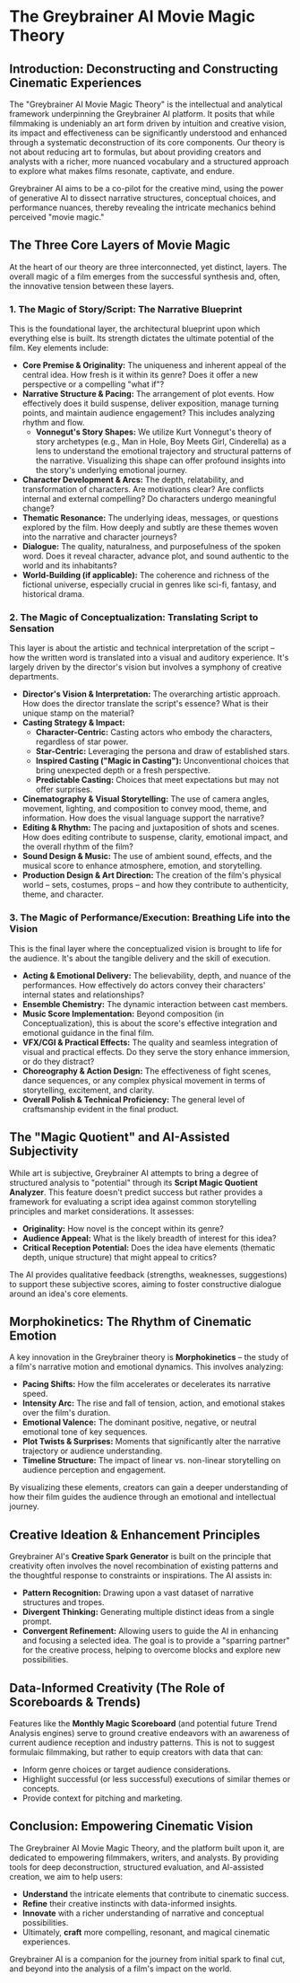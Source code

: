 
# The Greybrainer AI Movie Magic Theory

## Introduction: Deconstructing and Constructing Cinematic Experiences

The "Greybrainer AI Movie Magic Theory" is the intellectual and analytical framework underpinning the Greybrainer AI platform. It posits that while filmmaking is undeniably an art form driven by intuition and creative vision, its impact and effectiveness can be significantly understood and enhanced through a systematic deconstruction of its core components. Our theory is not about reducing art to formulas, but about providing creators and analysts with a richer, more nuanced vocabulary and a structured approach to explore what makes films resonate, captivate, and endure.

Greybrainer AI aims to be a co-pilot for the creative mind, using the power of generative AI to dissect narrative structures, conceptual choices, and performance nuances, thereby revealing the intricate mechanics behind perceived "movie magic."

## The Three Core Layers of Movie Magic

At the heart of our theory are three interconnected, yet distinct, layers. The overall magic of a film emerges from the successful synthesis and, often, the innovative tension between these layers.

### 1. The Magic of Story/Script: The Narrative Blueprint

This is the foundational layer, the architectural blueprint upon which everything else is built. Its strength dictates the ultimate potential of the film. Key elements include:

*   **Core Premise & Originality:** The uniqueness and inherent appeal of the central idea. How fresh is it within its genre? Does it offer a new perspective or a compelling "what if"?
*   **Narrative Structure & Pacing:** The arrangement of plot events. How effectively does it build suspense, deliver exposition, manage turning points, and maintain audience engagement? This includes analyzing rhythm and flow.
    *   **Vonnegut's Story Shapes:** We utilize Kurt Vonnegut's theory of story archetypes (e.g., Man in Hole, Boy Meets Girl, Cinderella) as a lens to understand the emotional trajectory and structural patterns of the narrative. Visualizing this shape can offer profound insights into the story's underlying emotional journey.
*   **Character Development & Arcs:** The depth, relatability, and transformation of characters. Are motivations clear? Are conflicts internal and external compelling? Do characters undergo meaningful change?
*   **Thematic Resonance:** The underlying ideas, messages, or questions explored by the film. How deeply and subtly are these themes woven into the narrative and character journeys?
*   **Dialogue:** The quality, naturalness, and purposefulness of the spoken word. Does it reveal character, advance plot, and sound authentic to the world and its inhabitants?
*   **World-Building (if applicable):** The coherence and richness of the fictional universe, especially crucial in genres like sci-fi, fantasy, and historical drama.

### 2. The Magic of Conceptualization: Translating Script to Sensation

This layer is about the artistic and technical interpretation of the script – how the written word is translated into a visual and auditory experience. It's largely driven by the director's vision but involves a symphony of creative departments.

*   **Director's Vision & Interpretation:** The overarching artistic approach. How does the director translate the script's essence? What is their unique stamp on the material?
*   **Casting Strategy & Impact:**
    *   **Character-Centric:** Casting actors who embody the characters, regardless of star power.
    *   **Star-Centric:** Leveraging the persona and draw of established stars.
    *   **Inspired Casting ("Magic in Casting"):** Unconventional choices that bring unexpected depth or a fresh perspective.
    *   **Predictable Casting:** Choices that meet expectations but may not offer surprises.
*   **Cinematography & Visual Storytelling:** The use of camera angles, movement, lighting, and composition to convey mood, theme, and information. How does the visual language support the narrative?
*   **Editing & Rhythm:** The pacing and juxtaposition of shots and scenes. How does editing contribute to suspense, clarity, emotional impact, and the overall rhythm of the film?
*   **Sound Design & Music:** The use of ambient sound, effects, and the musical score to enhance atmosphere, emotion, and storytelling.
*   **Production Design & Art Direction:** The creation of the film's physical world – sets, costumes, props – and how they contribute to authenticity, theme, and character.

### 3. The Magic of Performance/Execution: Breathing Life into the Vision

This is the final layer where the conceptualized vision is brought to life for the audience. It's about the tangible delivery and the skill of execution.

*   **Acting & Emotional Delivery:** The believability, depth, and nuance of the performances. How effectively do actors convey their characters' internal states and relationships?
*   **Ensemble Chemistry:** The dynamic interaction between cast members.
*   **Music Score Implementation:** Beyond composition (in Conceptualization), this is about the score's effective integration and emotional guidance in the final film.
*   **VFX/CGI & Practical Effects:** The quality and seamless integration of visual and practical effects. Do they serve the story enhance immersion, or do they distract?
*   **Choreography & Action Design:** The effectiveness of fight scenes, dance sequences, or any complex physical movement in terms of storytelling, excitement, and clarity.
*   **Overall Polish & Technical Proficiency:** The general level of craftsmanship evident in the final product.

## The "Magic Quotient" and AI-Assisted Subjectivity

While art is subjective, Greybrainer AI attempts to bring a degree of structured analysis to "potential" through its **Script Magic Quotient Analyzer**. This feature doesn't predict success but rather provides a framework for evaluating a script idea against common storytelling principles and market considerations. It assesses:
*   **Originality:** How novel is the concept within its genre?
*   **Audience Appeal:** What is the likely breadth of interest for this idea?
*   **Critical Reception Potential:** Does the idea have elements (thematic depth, unique structure) that might appeal to critics?

The AI provides qualitative feedback (strengths, weaknesses, suggestions) to support these subjective scores, aiming to foster constructive dialogue around an idea's core elements.

## Morphokinetics: The Rhythm of Cinematic Emotion

A key innovation in the Greybrainer theory is **Morphokinetics** – the study of a film's narrative motion and emotional dynamics. This involves analyzing:
*   **Pacing Shifts:** How the film accelerates or decelerates its narrative speed.
*   **Intensity Arc:** The rise and fall of tension, action, and emotional stakes over the film's duration.
*   **Emotional Valence:** The dominant positive, negative, or neutral emotional tone of key sequences.
*   **Plot Twists & Surprises:** Moments that significantly alter the narrative trajectory or audience understanding.
*   **Timeline Structure:** The impact of linear vs. non-linear storytelling on audience perception and engagement.

By visualizing these elements, creators can gain a deeper understanding of how their film guides the audience through an emotional and intellectual journey.

## Creative Ideation & Enhancement Principles

Greybrainer AI's **Creative Spark Generator** is built on the principle that creativity often involves the novel recombination of existing patterns and the thoughtful response to constraints or inspirations. The AI assists in:
*   **Pattern Recognition:** Drawing upon a vast dataset of narrative structures and tropes.
*   **Divergent Thinking:** Generating multiple distinct ideas from a single prompt.
*   **Convergent Refinement:** Allowing users to guide the AI in enhancing and focusing a selected idea.
The goal is to provide a "sparring partner" for the creative process, helping to overcome blocks and explore new possibilities.

## Data-Informed Creativity (The Role of Scoreboards & Trends)

Features like the **Monthly Magic Scoreboard** (and potential future Trend Analysis engines) serve to ground creative endeavors with an awareness of current audience reception and industry patterns. This is not to suggest formulaic filmmaking, but rather to equip creators with data that can:
*   Inform genre choices or target audience considerations.
*   Highlight successful (or less successful) executions of similar themes or concepts.
*   Provide context for pitching and marketing.

## Conclusion: Empowering Cinematic Vision

The Greybrainer AI Movie Magic Theory, and the platform built upon it, are dedicated to empowering filmmakers, writers, and analysts. By providing tools for deep deconstruction, structured evaluation, and AI-assisted creation, we aim to help users:
*   **Understand** the intricate elements that contribute to cinematic success.
*   **Refine** their creative instincts with data-informed insights.
*   **Innovate** with a richer understanding of narrative and conceptual possibilities.
*   Ultimately, **craft** more compelling, resonant, and magical cinematic experiences.

Greybrainer AI is a companion for the journey from initial spark to final cut, and beyond into the analysis of a film's impact on the world.
